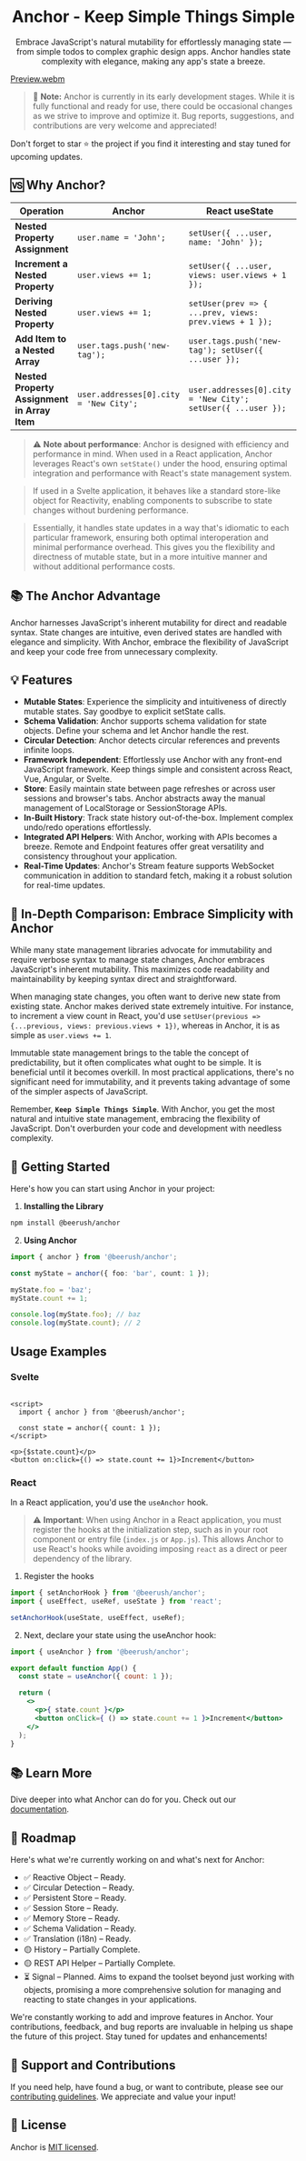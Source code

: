 <h1 align="center">Anchor - Keep Simple Things Simple</h1>

<p align="center">Embrace JavaScript's natural mutability for effortlessly managing state — from simple todos to complex graphic design
apps. Anchor handles state complexity with elegance, making any app's state a breeze.</p>

[Preview.webm](https://github.com/beerush-id/anchor/assets/1680665/b158c7ca-cefb-480f-a514-2b64e573fb89)

> 🚧 **Note:** Anchor is currently in its early development stages. While it is fully functional and ready for use, there
> could be occasional changes as we strive to improve and optimize it. Bug reports, suggestions, and contributions are
> very welcome and appreciated!

Don't forget to star ⭐ the project if you find it interesting and stay tuned for upcoming updates.

## 🆚 Why Anchor?

| Operation                                    | Anchor                                 | React useState                                               | Svelte writable                                           |
|----------------------------------------------|----------------------------------------|--------------------------------------------------------------|-----------------------------------------------------------|
| **Nested Property Assignment**               | `user.name = 'John';`                  | `setUser({ ...user, name: 'John' });`                        | `user = { ...user, name: 'John' };`                       |
| **Increment a Nested Property**              | `user.views += 1;`                     | `setUser({ ...user, views: user.views + 1 });`               | `user.views += 1; user = user;`                           |
| **Deriving Nested Property**                 | `user.views += 1;`                     | `setUser(prev => { ...prev, views: prev.views + 1 });`       | `user.update(prev => { ...prev, views: prev.views + 1 })` |
| **Add Item to a Nested Array**               | `user.tags.push('new-tag');`           | `user.tags.push('new-tag'); setUser({ ...user });`           | `user.tags.push('new-tag'); user = user;`                 |
| **Nested Property Assignment in Array Item** | `user.addresses[0].city = 'New City';` | `user.addresses[0].city = 'New City'; setUser({ ...user });` | `user.addresses[0].city = 'New City'; user = user;`       |

> ⚠️ **Note about performance**: Anchor is designed with efficiency and performance in mind. When used in a React
> application, Anchor leverages React's own `setState()` under the hood, ensuring optimal integration and performance
> with React's state management system.

> If used in a Svelte application, it behaves like a standard store-like object for
> Reactivity, enabling components to subscribe to state changes without burdening performance.

> Essentially, it handles
> state updates in a way that's idiomatic to each particular framework, ensuring both optimal interoperation and minimal
> performance overhead. This gives you the flexibility and directness of mutable state, but in a more intuitive manner
> and without additional performance costs.

## 📚 The Anchor Advantage

Anchor harnesses JavaScript's inherent mutability for direct and readable syntax. State changes are intuitive, even
derived states are handled with elegance and simplicity. With Anchor, embrace the flexibility of JavaScript and keep
your code free from unnecessary complexity.

## 💡 Features

- **Mutable States**: Experience the simplicity and intuitiveness of directly mutable states. Say goodbye to explicit
  setState calls.
- **Schema Validation**: Anchor supports schema validation for state objects. Define your schema and let Anchor handle
  the rest.
- **Circular Detection**: Anchor detects circular references and prevents infinite loops.
- **Framework Independent**: Effortlessly use Anchor with any front-end JavaScript framework. Keep things simple and
  consistent across React, Vue, Angular, or Svelte.
- **Store**: Easily maintain state between page refreshes or across user sessions and browser's tabs. Anchor
  abstracts away the manual management of LocalStorage or SessionStorage APIs.
- **In-Built History**: Track state history out-of-the-box. Implement complex undo/redo operations effortlessly.
- **Integrated API Helpers**: With Anchor, working with APIs becomes a breeze. Remote and Endpoint features offer great
  versatility and consistency throughout your application.
- **Real-Time Updates**: Anchor's Stream feature supports WebSocket communication in addition to standard fetch, making
  it a robust solution for real-time updates.

## 📝 In-Depth Comparison: Embrace Simplicity with Anchor

While many state management libraries advocate for immutability and require verbose syntax to manage state changes,
Anchor embraces JavaScript's inherent mutability. This maximizes code readability and maintainability by keeping
syntax direct and straightforward.

When managing state changes, you often want to derive new state from existing state. Anchor makes derived state
extremely intuitive. For instance, to increment a view count in React, you'd
use `setUser(previous => {...previous, views: previous.views + 1})`, whereas in Anchor, it is as simple
as `user.views += 1`.

Immutable state management brings to the table the concept of predictability, but it often complicates what ought to be
simple. It is beneficial until it becomes overkill. In most practical applications, there's no significant need for
immutability, and it prevents taking advantage of some of the simpler aspects of JavaScript.

Remember, **`Keep Simple Things Simple`**. With Anchor, you get the most natural and intuitive state management,
embracing the flexibility of JavaScript. Don't overburden your code and development with needless complexity.

## 🚀 Getting Started

Here's how you can start using Anchor in your project:

1. **Installing the Library**

```bash
npm install @beerush/anchor
```

2. **Using Anchor**

```typescript
import { anchor } from '@beerush/anchor';

const myState = anchor({ foo: 'bar', count: 1 });

myState.foo = 'baz';
myState.count += 1;

console.log(myState.foo); // baz
console.log(myState.count); // 2

```

## Usage Examples

### Svelte

```svelte

<script>
  import { anchor } from '@beerush/anchor';

  const state = anchor({ count: 1 });
</script>

<p>{$state.count}</p>
<button on:click={() => state.count += 1}>Increment</button>

```

### React

In a React application, you'd use the `useAnchor` hook.

> ⚠️ **Important**: When using Anchor in a React application, you must register the hooks at the initialization step,
> such as in your root component or entry file (`index.js` or `App.js`). This allows Anchor to use React's hooks while
> avoiding imposing `react` as a direct or peer dependency of the library.

1. Register the hooks

```jsx
import { setAnchorHook } from '@beerush/anchor';
import { useEffect, useRef, useState } from 'react';

setAnchorHook(useState, useEffect, useRef);

```

2. Next, declare your state using the useAnchor hook:

```jsx
import { useAnchor } from '@beerush/anchor';

export default function App() {
  const state = useAnchor({ count: 1 });

  return (
    <>
      <p>{ state.count }</p>
      <button onClick={ () => state.count += 1 }>Increment</button>
    </>
  );
}
```

## 📚 Learn More

Dive deeper into what Anchor can do for you. Check out our [documentation](https://beerush-id.github.io/anchor/).

## 🧭 Roadmap

Here's what we're currently working on and what's next for Anchor:

- ✅ Reactive Object – Ready.
- ✅ Circular Detection – Ready.
- ✅ Persistent Store – Ready.
- ✅ Session Store – Ready.
- ✅ Memory Store – Ready.
- ✅ Schema Validation – Ready.
- ✅ Translation (i18n) – Ready.
- 🟡 History – Partially Complete.
- 🟡 REST API Helper – Partially Complete.
- ⏳ Signal – Planned. Aims to expand the toolset beyond just working with objects, promising a more comprehensive
  solution for managing and reacting to state changes in your applications.

We're constantly working to add and improve features in Anchor. Your contributions, feedback, and bug reports are
invaluable in helping us shape the future of this project. Stay tuned for updates and enhancements!

## 🤝 Support and Contributions

If you need help, have found a bug, or want to contribute, please see
our [contributing guidelines](https://github.com/beerush-id/Anchor/blob/main/CONTRIBUTING.md). We appreciate and value
your input!

## 📄 License

Anchor is [MIT licensed](./LICENSE).
